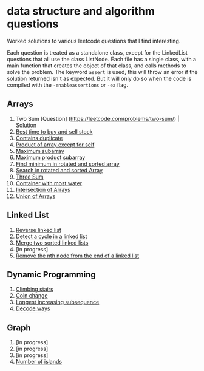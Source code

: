 # data structure and algorithm questions
Worked solutions to various leetcode questions that I find interesting.

Each question is treated as a standalone class, except for the LinkedList questions that all use the class ListNode.
Each file has a single class, with a main function that creates the object of that class, and calls methods to solve the problem.
The keyword `assert` is used, this will throw an error if the solution returned isn't as expected. But it will only do so when the code is compiled with the `-enableassertions` or `-ea` flag.

## Arrays
1. Two Sum
[Question] (https://leetcode.com/problems/two-sum/) | [Solution](/Arrays/01_TwoSum/TwoSum.java)
2. [Best time to buy and sell stock](https://leetcode.com/problems/best-time-to-buy-and-sell-stock/)
3. [Contains duplicate](https://leetcode.com/problems/contains-duplicate/)
4. [Product of array except for self](https://leetcode.com/problems/product-of-array-except-self/)
5. [Maximum subarray](https://leetcode.com/problems/maximum-subarray/)
6. [Maximum product subarray](https://leetcode.com/problems/maximum-product-subarray/)
7. [Find minimum in rotated and sorted array](https://leetcode.com/problems/find-minimum-in-rotated-sorted-array/)
8. [Search in rotated and sorted Array](https://leetcode.com/problems/search-in-rotated-sorted-array/)
9. [Three Sum](https://leetcode.com/problems/3sum/)
10. [Container with most water](https://leetcode.com/problems/container-with-most-water/)
11. [Intersection of Arrays](https://leetcode.com/problems/intersection-of-two-arrays/)
12. [Union of Arrays](https://www.geeksforgeeks.org/find-union-and-intersection-of-two-unsorted-arrays/)

## Linked List
1. [Reverse linked list](https://leetcode.com/problems/reverse-linked-list/)
2. [Detect a cycle in a linked list](https://leetcode.com/problems/linked-list-cycle/)
3. [Merge two sorted linked lists](https://leetcode.com/problems/merge-two-sorted-lists/)
4. [in progress]
5. [Remove the nth node from the end of a linked list](https://leetcode.com/problems/remove-nth-node-from-end-of-list/)

## Dynamic Programming
1. [Climbing stairs](https://leetcode.com/problems/climbing-stairs/)
2. [Coin change](https://leetcode.com/problems/coin-change/)
3. [Longest increasing subsequence](https://leetcode.com/problems/longest-increasing-subsequence/)
4. [Decode ways](https://leetcode.com/problems/decode-ways/)

## Graph
1. [in progress]
2. [in progress]
3. [in progress]
4. [Number of islands](https://leetcode.com/problems/number-of-islands/)

